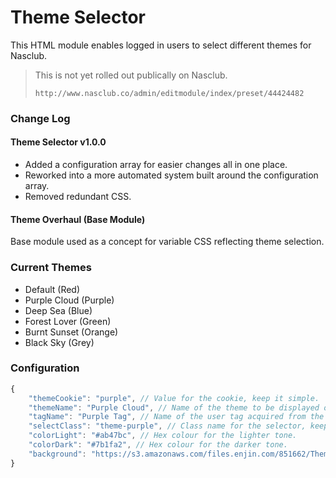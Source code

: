 # Theme Selector
This HTML module enables logged in users to select different themes for Nasclub.

> This is not yet rolled out publically on Nasclub.
>
> `http://www.nasclub.co/admin/editmodule/index/preset/44424482`


### Change Log

#### Theme Selector v1.0.0
* Added a configuration array for easier changes all in one place.
* Reworked into a more automated system built around the configuration array.
* Removed redundant CSS.

#### Theme Overhaul (Base Module)
Base module used as a concept for variable CSS reflecting theme selection.


### Current Themes

* Default (Red)
* Purple Cloud (Purple)
* Deep Sea (Blue)
* Forest Lover (Green)
* Burnt Sunset (Orange)
* Black Sky (Grey)


### Configuration

```javascript
{
	"themeCookie": "purple", // Value for the cookie, keep it simple.
	"themeName": "Purple Cloud", // Name of the theme to be displayed on the selector.
	"tagName": "Purple Tag", // Name of the user tag acquired from the store.
	"selectClass": "theme-purple", // Class name for the selector, keep it similar, theme-color.
	"colorLight": "#ab47bc", // Hex colour for the lighter tone.
	"colorDark": "#7b1fa2", // Hex colour for the darker tone.
	"background": "https://s3.amazonaws.com/files.enjin.com/851662/Theme_Backgrounds_Optimised/Theme-Purple-min.jpg" // URL for the background.
}
```
